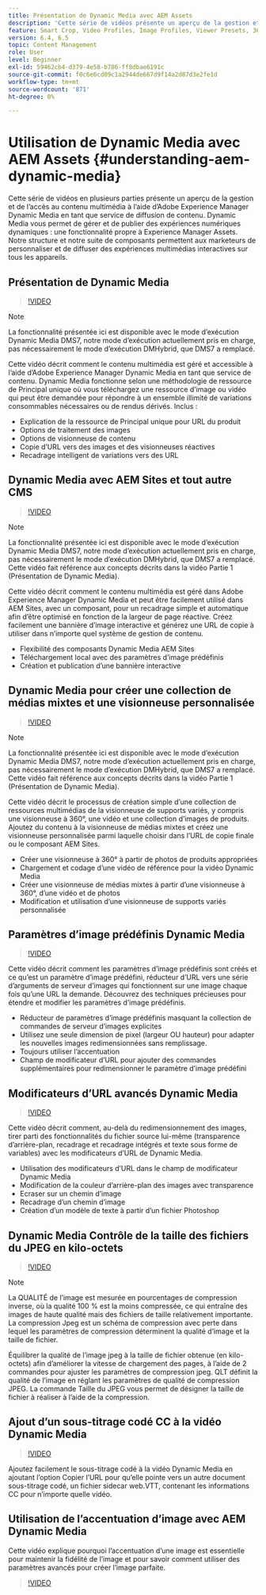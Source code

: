 ```yaml
---
title: Présentation de Dynamic Media avec AEM Assets
description: 'Cette série de vidéos présente un aperçu de la gestion et de l’accès du contenu multimédia à l’aide d’Adobe Experience Manager Dynamic Media en tant que service de diffusion de contenu. Dynamic Media vous permet de gérer et de publier des expériences numériques dynamiques : une fonctionnalité propre à Experience Manager Assets. Notre structure et notre suite de composants permettent aux marketeurs de personnaliser et de diffuser des expériences multimédias interactives sur tous les appareils.'
feature: Smart Crop, Video Profiles, Image Profiles, Viewer Presets, 360 VR Video, Image Sets, Spin Sets
version: 6.4, 6.5
topic: Content Management
role: User
level: Beginner
exl-id: 59462cb4-d379-4e58-b786-ff8dbae6191c
source-git-commit: f0c6e6cd09c1a2944de667d9f14a2d87d3e2fe1d
workflow-type: tm+mt
source-wordcount: '871'
ht-degree: 0%

---
```


# Utilisation de Dynamic Media avec AEM Assets {#understanding-aem-dynamic-media}

Cette série de vidéos en plusieurs parties présente un aperçu de la gestion et de l’accès au contenu multimédia à l’aide d’Adobe Experience Manager Dynamic Media en tant que service de diffusion de contenu. Dynamic Media vous permet de gérer et de publier des expériences numériques dynamiques : une fonctionnalité propre à Experience Manager Assets. Notre structure et notre suite de composants permettent aux marketeurs de personnaliser et de diffuser des expériences multimédias interactives sur tous les appareils.

## Présentation de Dynamic Media

>[!VIDEO](https://video.tv.adobe.com/v/27144/?quality=9&learn=on)

>[!NOTE]
>
>La fonctionnalité présentée ici est disponible avec le mode d’exécution Dynamic Media DMS7, notre mode d’exécution actuellement pris en charge, pas nécessairement le mode d’exécution DMHybrid, que DMS7 a remplacé.

Cette vidéo décrit comment le contenu multimédia est géré et accessible à l’aide d’Adobe Experience Manager Dynamic Media en tant que service de contenu. Dynamic Media fonctionne selon une méthodologie de ressource de Principal unique où vous téléchargez une ressource d’image ou vidéo qui peut être demandée pour répondre à un ensemble illimité de variations consommables nécessaires ou de rendus dérivés. Inclus :

* Explication de la ressource de Principal unique pour URL du produit
* Options de traitement des images
* Options de visionneuse de contenu
* Copie d’URL vers des images et des visionneuses réactives
* Recadrage intelligent de variations vers des URL

## Dynamic Media avec AEM Sites et tout autre CMS

>[!VIDEO](https://video.tv.adobe.com/v/27145/?quality=9&learn=on)

>[!NOTE]
>
>La fonctionnalité présentée ici est disponible avec le mode d’exécution Dynamic Media DMS7, notre mode d’exécution actuellement pris en charge, pas nécessairement le mode d’exécution DMHybrid, que DMS7 a remplacé. Cette vidéo fait référence aux concepts décrits dans la vidéo Partie 1 (Présentation de Dynamic Media).

Cette vidéo décrit comment le contenu multimédia est géré dans Adobe Experience Manager Dynamic Media et peut être facilement utilisé dans AEM Sites, avec un composant, pour un recadrage simple et automatique afin d’être optimisé en fonction de la largeur de page réactive. Créez facilement une bannière d’image interactive et générez une URL de copie à utiliser dans n’importe quel système de gestion de contenu.

* Flexibilité des composants Dynamic Media AEM Sites
* Téléchargement local avec des paramètres d’image prédéfinis
* Création et publication d’une bannière interactive

## Dynamic Media pour créer une collection de médias mixtes et une visionneuse personnalisée

>[!VIDEO](https://video.tv.adobe.com/v/27146/?quality=9&learn=on)

>[!NOTE]
>
>La fonctionnalité présentée ici est disponible avec le mode d’exécution Dynamic Media DMS7, notre mode d’exécution actuellement pris en charge, pas nécessairement le mode d’exécution DMHybrid, que DMS7 a remplacé. Cette vidéo fait référence aux concepts décrits dans la vidéo Partie 1 (Présentation de Dynamic Media).

Cette vidéo décrit le processus de création simple d’une collection de ressources multimédias de la visionneuse de supports variés, y compris une visionneuse à 360°, une vidéo et une collection d’images de produits. Ajoutez du contenu à la visionneuse de médias mixtes et créez une visionneuse personnalisée parmi laquelle choisir dans l’URL de copie finale ou le composant AEM Sites.

* Créer une visionneuse à 360° à partir de photos de produits appropriées
* Chargement et codage d’une vidéo de référence pour la vidéo Dynamic Media
* Créer une visionneuse de médias mixtes à partir d’une visionneuse à 360°, d’une vidéo et de photos
* Modification et utilisation d’une visionneuse de supports variés personnalisée

## Paramètres d’image prédéfinis Dynamic Media

>[!VIDEO](https://video.tv.adobe.com/v/27320/?quality=9&learn=on)

Cette vidéo décrit comment les paramètres d’image prédéfinis sont créés et ce qu’est un paramètre d’image prédéfini, réducteur d’URL vers une série d’arguments de serveur d’images qui fonctionnent sur une image chaque fois qu’une URL la demande. Découvrez des techniques précieuses pour étendre et modifier les paramètres d’image prédéfinis.

* Réducteur de paramètres d’image prédéfinis masquant la collection de commandes de serveur d’images explicites
* Utilisez une seule dimension de pixel (largeur OU hauteur) pour adapter les nouvelles images redimensionnées sans remplissage.
* Toujours utiliser l’accentuation
* Champ de modificateur d’URL pour ajouter des commandes supplémentaires pour redimensionner le paramètre d’image prédéfini

## Modificateurs d’URL avancés Dynamic Media

>[!VIDEO](https://video.tv.adobe.com/v/27319/?quality=9&learn=on)

Cette vidéo décrit comment, au-delà du redimensionnement des images, tirer parti des fonctionnalités du fichier source lui-même (transparence d’arrière-plan, recadrage et recadrage intégrés et texte sous forme de variables) avec les modificateurs d’URL de Dynamic Media.

* Utilisation des modificateurs d’URL dans le champ de modificateur Dynamic Media
* Modification de la couleur d’arrière-plan des images avec transparence
* Ecraser sur un chemin d’image
* Recadrage d’un chemin d’image
* Création d’un modèle de texte à partir d’un fichier Photoshop

## Dynamic Media Contrôle de la taille des fichiers du JPEG en kilo-octets

>[!VIDEO](https://video.tv.adobe.com/v/27404/?quality=9&learn=on)


>[!NOTE]
>
>La QUALITÉ de l’image est mesurée en pourcentages de compression inverse, où la qualité 100 % est la moins compressée, ce qui entraîne des images de haute qualité mais des fichiers de taille relativement importante. La compression Jpeg est un schéma de compression avec perte dans lequel les paramètres de compression déterminent la qualité d’image et la taille de fichier.

Équilibrer la qualité de l’image jpeg à la taille de fichier obtenue (en kilo-octets) afin d’améliorer la vitesse de chargement des pages, à l’aide de 2 commandes pour ajuster les paramètres de compression jpeg. QLT définit la qualité de l’image en réglant les paramètres de qualité de compression JPEG. La commande Taille du JPEG vous permet de désigner la taille de fichier à réaliser à l’aide de la compression.

## Ajout d’un sous-titrage codé CC à la vidéo Dynamic Media

>[!VIDEO](https://video.tv.adobe.com/v/28074/?quality=9&learn=on)

Ajoutez facilement le sous-titrage codé à la vidéo Dynamic Media en ajoutant l’option Copier l’URL pour qu’elle pointe vers un autre document sous-titrage codé, un fichier sidecar web.VTT, contenant les informations CC pour n’importe quelle vidéo.

## Utilisation de l’accentuation d’image avec AEM Dynamic Media

Cette vidéo explique pourquoi l’accentuation d’une image est essentielle pour maintenir la fidélité de l’image et pour savoir comment utiliser des paramètres avancés pour créer l’image parfaite.

>[!VIDEO](https://demos-pub.assetsadobe.com/etc/dam/viewers/s7viewers/html5/VideoViewer.html?asset=%2Fcontent%2Fdam%2Fdm-public-facing-upgrade-portal-video%2F04_DynamicImagery_AdvancedSettings_071917_BH.mp4&amp;config=/etc/dam/presets/viewer/Video_social&amp;serverUrl=https%3A%2F%2Fadobedemo62-h.assetsadobe.com%2Fis%2Fimage%2F&amp;contenturl=%2F&amp;config2=/etc/dam/presets/analytics&amp;videoserverurl=https://gateway-na.assetsadobe.com/DMGateway/public/demoCo&amp;posterimage=/content/dam/dm-public-facing-upgrade-portal-video/04_DynamicImagery_AdvancedSettings_071917_BH.mp4)
